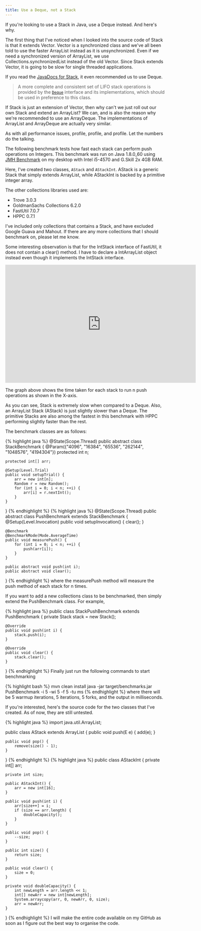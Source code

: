 ```yaml
---
title: Use a Deque, not a Stack
---
```


If you're looking to use a Stack in Java, use a Deque instead. And here's why.

The first thing that I've noticed when I looked into the source code of Stack is that it extends Vector. Vector is a synchronized class and we've all been told to use the faster ArrayList instead as it is unsynchronized. Even if we need a synchronized version of ArrayList, we use Collections.synchronizedList instead of the old Vector. Since Stack extends Vector, it is going to be slow for single threaded applications.

If you read the [JavaDocs for Stack](http://docs.oracle.com/javase/7/docs/api/java/util/Stack.html), it even recommended us to use Deque.

> A more complete and consistent set of LIFO stack operations is provided by the [`Deque`](http://docs.oracle.com/javase/7/docs/api/java/util/Deque.html) interface and its implementations, which should be used in preference to this class.

If Stack is just an extension of Vector, then why can't we just roll out our own Stack and extend an ArrayList? We can, and is also the reason why we're recommended to use an ArrayDeque. The implementations of ArrayList and ArrayDeque are actually very similar.

As with all performance issues, profile, profile, and profile. Let the numbers do the talking.

The following benchmark tests how fast each stack can perform push operations on Integers. This benchmark was run on Java 1.8.0_60 using [JMH Benchmark](http://openjdk.java.net/projects/code-tools/jmh/) on my desktop with Intel i5-4570 and G.Skill 2x 4GB RAM.

Here, I've created two classes, `AStack` and `AStackInt`. AStack is a generic Stack that simply extends ArrayList, while AStackInt is backed by a primitive integer array.

The other collections libraries used are:

- Trove 3.0.3
- GoldmanSachs Collections 6.2.0
- FastUtil 7.0.7
- HPPC 0.7.1

I've included only collections that contains a Stack, and have excluded Google Guava and Mahout. If there are any more collections that I should benchmark on, please let me know.

Some interesting observation is that for the IntStack interface of FastUtil, it does not contain a clear() method. I have to declare a IntArrayList object instead even though it implements the IntStack interface.

<iframe frameborder="0" height="371" scrolling="no" seamless="" src="https://docs.google.com/spreadsheets/d/1KdxsbvurDfnRHEzwXLDgd8nHiWVVYwQKvmV7HHsZSC8/pubchart?oid=1406743461&amp;format=interactive" width="600"></iframe>

The graph above shows the time taken for each stack to run n push operations as shown in the X-axis.

As you can see, Stack is extremely slow when compared to a Deque. Also, an ArrayList Stack (AStack) is just slightly slower than a Deque. The primitive Stacks are also among the fastest in this benchmark with HPPC performing slightly faster than the rest.

The benchmark classes are as follows:

{% highlight java %}
@State(Scope.Thread)
public abstract class StackBenchmark {
    @Param({"4096", "16384", "65536", "262144", "1048576", "4194304"})
    protected int n;

    protected int[] arr;

    @Setup(Level.Trial)
    public void setupTrial() {
        arr = new int[n];
        Random r = new Random();
        for (int i = 0; i < n; ++i) {
            arr[i] = r.nextInt();
        }
    }
}
{% endhighlight %}
{% highlight java %}
@State(Scope.Thread)
public abstract class PushBenchmark extends StackBenchmark {
    @Setup(Level.Invocation)
    public void setupInvocation() {
        clear();
    }

    @Benchmark
    @BenchmarkMode(Mode.AverageTime)
    public void measurePush() {
        for (int i = 0; i < n; ++i) {
            push(arr[i]);
        }
    }

    public abstract void push(int i);
    public abstract void clear();
}
{% endhighlight %}
where the measurePush method will measure the push method of each stack for n times.

If you want to add a new collections class to be benchmarked, then simply extend the PushBenchmark class. For example,

{% highlight java %}
public class StackPushBenchmark extends PushBenchmark {
    private Stack<integer> stack = new Stack<integer>();

    @Override
    public void push(int i) {
        stack.push(i);
    }

    @Override
    public void clear() {
        stack.clear();
    }
}
{% endhighlight %}
Finally just run the following commands to start benchmarking

{% highlight bash %}
mvn clean install
java -jar target/benchmarks.jar PushBenchmark -i 5 -wi 5 -f 5 -tu ms
{% endhighlight %}
where there will be 5 warmup iterations, 5 iterations, 5 forks, and the output in milliseconds.

If you're interested, here's the source code for the two classes that I've created. As of now, they are still untested.

{% highlight java %}
import java.util.ArrayList;

public class AStack<e> extends ArrayList<e> {
    public void push(E e) {
        add(e);
    }

    public void pop() {
        remove(size() - 1);
    }
}
{% endhighlight %}
{% highlight java %}
public class AStackInt {
    private int[] arr;

    private int size;

    public AStackInt() {
        arr = new int[16];
    }

    public void push(int i) {
        arr[size++] = i;
        if (size == arr.length) {
            doubleCapacity();
        }
    }

    public void pop() {
        --size;
    }

    public int size() {
        return size;
    }

    public void clear() {
        size = 0;
    }

    private void doubleCapacity() {
        int newLength = arr.length << 1;
        int[] newArr = new int[newLength];
        System.arraycopy(arr, 0, newArr, 0, size);
        arr = newArr;
    }
}
{% endhighlight %}
I will make the entire code available on my GitHub as soon as I figure out the best way to organise the code.